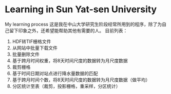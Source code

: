 # Learning in Sun Yat-sen University
My learning process 
这是我在中山大学研究生阶段经常所用到的程序，除了为自己留下印象之外，还希望能帮助其他有需要的人。
目前列表：
1. HDF转TIF栅格文件
2. 从网站中批量下载文件
3. 批量删除文件
4. 基于跨月时间权重，将8天时间尺度的数据转为月尺度数据
5. 裁剪栅格
6. 基于时间日期对站点进行降水量数据的匹配
7. 基于跨月时间个数，将8天时间尺度的数据转为月尺度数据（做平均）
8. 分区统计至表（裁剪，投影栅格，重采样，分区统计）
